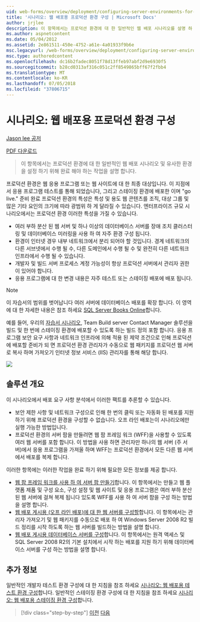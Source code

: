```yaml
---
uid: web-forms/overview/deployment/configuring-server-environments-for-web-deployment/scenario-configuring-a-production-environment-for-web-deployment
title: '시나리오: 웹 배포용 프로덕션 환경 구성 | Microsoft Docs'
author: jrjlee
description: 이 항목에서는 프로덕션 환경에 대 한 일반적인 웹 배포 시나리오를 설명 하 고 유사한 설정 하기 위해 완료 해야 하는 태스크를 설명 하는 중...
ms.author: aspnetcontent
ms.date: 05/04/2012
ms.assetid: 2e861511-450e-4752-a61e-4a01933f9b6e
msc.legacyurl: /web-forms/overview/deployment/configuring-server-environments-for-web-deployment/scenario-configuring-a-production-environment-for-web-deployment
msc.type: authoredcontent
ms.openlocfilehash: dc16b2fadec8051f78d13ffeb97abf2d9e6930f5
ms.sourcegitcommit: b28cd0313af316c051c2ff8549865bff67f2fbb4
ms.translationtype: MT
ms.contentlocale: ko-KR
ms.lasthandoff: 07/05/2018
ms.locfileid: "37806715"
---
```

<a name="scenario-configuring-a-production-environment-for-web-deployment"></a>시나리오: 웹 배포용 프로덕션 환경 구성
====================
[Jason lee 공저](https://github.com/jrjlee)

[PDF 다운로드](https://msdnshared.blob.core.windows.net/media/MSDNBlogsFS/prod.evol.blogs.msdn.com/CommunityServer.Blogs.Components.WeblogFiles/00/00/00/63/56/8130.DeployingWebAppsInEnterpriseScenarios.pdf)

> 이 항목에서는 프로덕션 환경에 대 한 일반적인 웹 배포 시나리오 및 유사한 환경을 설정 하기 위해 완료 해야 하는 작업을 설명 합니다.


프로덕션 환경은 웹 응용 프로그램 또는 웹 사이트에 대 한 최종 대상입니다. 이 지점에서 응용 프로그램 테스트를 통해 되었습니다, 그리고 스테이징 환경에 배포한 이며 "go live." 준비 완료 프로덕션 환경의 특성은 특성 및 용도 웹 콘텐츠를 조직, 대상 그룹 및 많은 기타 요인의 크기에 따라 광범위 하 게 달라질 수 있습니다. 엔터프라이즈 규모 시나리오에서는 프로덕션 환경 이러한 특성을 가질 수 있습니다.

- 여러 부하 분산 된 웹 서버 및 하나 이상의 데이터베이스 서버를 장애 조치 클러스터링 및 데이터베이스 미러링을 사용 하 여 자주 환경 구성 됩니다.
- 환경이 인터넷 경우 내부 네트워크에서 분리 되어야 할 것입니다. 경계 네트워크의 다른 서브넷에서 수행 될 수, 다른 도메인에서 수행 될 수 및 완전히 다른 네트워크 인프라에서 수행 될 수 있습니다.
- 개발자 및 빌드 서버 프로세스 계정 가능성이 항상 프로덕션 서버에서 관리자 권한이 있어야 합니다.
- 응용 프로그램에 대 한 변경 내용은 자주 테스트 또는 스테이징 배포에 배포 됩니다.

> [!NOTE]
> 이 자습서의 범위를 벗어납니다 여러 서버에 데이터베이스 배포를 확장 합니다. 이 영역에 대 한 자세한 내용은 참조 하세요 [SQL Server Books Online](https://technet.microsoft.com/library/ms130214.aspx)합니다.


예를 들어, 우리의 [자습서 시나리오](../deploying-web-applications-in-enterprise-scenarios/enterprise-web-deployment-scenario-overview.md), Team Build server Contact Manager 솔루션을 빌드 및 한 번에 스테이징 환경에 배포할 수 있도록 하는 빌드 정의 포함 합니다. 응용 프로그램 보안 요구 사항과 네트워크 인프라에 의해 적용 된 제약 조건으로 인해 프로덕션에 배포할 준비가 되 면 프로덕션 환경 관리자가 수동으로 웹 패키지를 프로덕션 웹 서버로 복사 하며 가져오기 인터넷 정보 서비스 (IIS) 관리자를 통해 해당 합니다.

![](scenario-configuring-a-production-environment-for-web-deployment/_static/image1.png)

## <a name="solution-overview"></a>솔루션 개요

이 시나리오에서 배포 요구 사항 분석에서 이러한 팩트를 추론할 수 있습니다.

- 보안 제한 사항 및 네트워크 구성으로 인해 한 번의 클릭 또는 자동화 된 배포를 지원 하기 위해 프로덕션 환경을 구성할 수 없습니다. 오프 라인 배포는이 시나리오에만 실행 가능한 방법입니다.
- 프로덕션 환경의 서버 팜을 만들려면 웹 팜 프레임 워크 (WFF)을 사용할 수 있도록 여러 웹 서버를 포함 합니다. 이 방법을 사용 하면 관리자만 하나의 웹 서버 (주 서버)에서 응용 프로그램을 가져올 하며 WFF는 프로덕션 환경에서 모든 다른 웹 서버에서 배포를 복제 합니다.

이러한 항목에는 이러한 작업을 완료 하기 위해 필요한 모든 정보를 제공 합니다.

- [웹 팜 프레임 워크를 사용 하 여 서버 팜 만들기](configuring-a-database-server-for-web-deploy-publishing.md)합니다. 이 항목에서는 만들고 웹 플랫폼 제품 및 구성 요소, 구성 설정 및 웹 사이트 및 응용 프로그램은 여러 부하 분산 된 웹 서버에 걸쳐 복제 됩니다 있도록 WFF를 사용 하 여 서버 팜을 구성 하는 방법을 설명 합니다.
- [웹 배포 게시용 (오프 라인 배포)에 대 한 웹 서버를 구성할](configuring-a-web-server-for-web-deploy-publishing-offline-deployment.md)합니다. 이 항목에서는 관리자 가져오기 및 웹 패키지를 수동으로 배포 하 여 Windows Server 2008 R2 빌드 정리를 시작 하도록 하는 웹 서버를 빌드하는 방법을 설명 합니다.
- [웹 배포 게시용 데이터베이스 서버를 구성](configuring-a-database-server-for-web-deploy-publishing.md)합니다. 이 항목에서는 원격 액세스 및 SQL Server 2008 R2의 기본 설치에서 시작 하는 배포를 지원 하기 위해 데이터베이스 서버를 구성 하는 방법을 설명 합니다.

## <a name="further-reading"></a>추가 정보

일반적인 개발자 테스트 환경 구성에 대 한 지침을 참조 하세요 [시나리오: 웹 배포용 테스트 환경 구성](scenario-configuring-a-test-environment-for-web-deployment.md)합니다. 일반적인 스테이징 환경 구성에 대 한 지침을 참조 하세요 [시나리오: 웹 배포용 스테이징 환경 구성](scenario-configuring-a-staging-environment-for-web-deployment.md)합니다.

> [!div class="step-by-step"]
> [이전](scenario-configuring-a-staging-environment-for-web-deployment.md)
> [다음](configuring-a-web-server-for-web-deploy-publishing-remote-agent.md)

